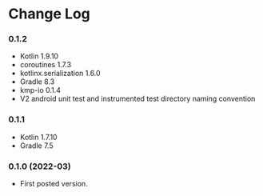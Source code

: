 # Change Log

### 0.1.2

- Kotlin 1.9.10
- coroutines 1.7.3
- kotlinx.serialization 1.6.0
- Gradle 8.3
- kmp-io 0.1.4
- V2 android unit test and instrumented test directory naming convention

### 0.1.1

- Kotlin 1.7.10
- Gradle 7.5

### 0.1.0 (2022-03)

- First posted version.